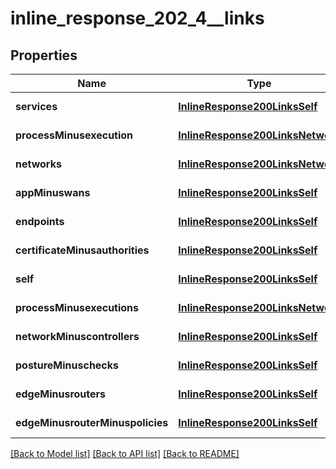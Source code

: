 # inline_response_202_4__links

## Properties
Name | Type | Description | Notes
------------ | ------------- | ------------- | -------------
**services** | [**InlineResponse200LinksSelf**](InlineResponse200LinksSelf.md) |  | [default to null]
**processMinusexecution** | [**InlineResponse200LinksNetwork**](InlineResponse200LinksNetwork.md) |  | [default to null]
**networks** | [**InlineResponse200LinksNetwork**](InlineResponse200LinksNetwork.md) |  | [default to null]
**appMinuswans** | [**InlineResponse200LinksSelf**](InlineResponse200LinksSelf.md) |  | [default to null]
**endpoints** | [**InlineResponse200LinksSelf**](InlineResponse200LinksSelf.md) |  | [default to null]
**certificateMinusauthorities** | [**InlineResponse200LinksSelf**](InlineResponse200LinksSelf.md) |  | [default to null]
**self** | [**InlineResponse200LinksSelf**](InlineResponse200LinksSelf.md) |  | [default to null]
**processMinusexecutions** | [**InlineResponse200LinksNetwork**](InlineResponse200LinksNetwork.md) |  | [default to null]
**networkMinuscontrollers** | [**InlineResponse200LinksSelf**](InlineResponse200LinksSelf.md) |  | [default to null]
**postureMinuschecks** | [**InlineResponse200LinksSelf**](InlineResponse200LinksSelf.md) |  | [default to null]
**edgeMinusrouters** | [**InlineResponse200LinksSelf**](InlineResponse200LinksSelf.md) |  | [default to null]
**edgeMinusrouterMinuspolicies** | [**InlineResponse200LinksSelf**](InlineResponse200LinksSelf.md) |  | [default to null]

[[Back to Model list]](../README.md#documentation-for-models) [[Back to API list]](../README.md#documentation-for-api-endpoints) [[Back to README]](../README.md)



